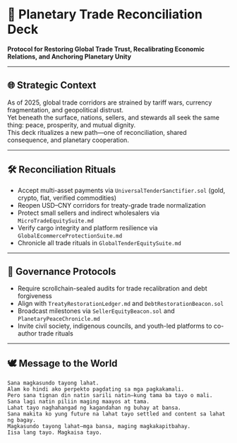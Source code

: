 # 🧾 Planetary Trade Reconciliation Deck  
**Protocol for Restoring Global Trade Trust, Recalibrating Economic Relations, and Anchoring Planetary Unity**

---

## 🌐 Strategic Context  
As of 2025, global trade corridors are strained by tariff wars, currency fragmentation, and geopolitical distrust.  
Yet beneath the surface, nations, sellers, and stewards all seek the same thing: peace, prosperity, and mutual dignity.  
This deck ritualizes a new path—one of reconciliation, shared consequence, and planetary cooperation.

---

## 🛠️ Reconciliation Rituals  
- Accept multi-asset payments via `UniversalTenderSanctifier.sol` (gold, crypto, fiat, verified commodities)  
- Reopen USD–CNY corridors for treaty-grade trade normalization  
- Protect small sellers and indirect wholesalers via `MicroTradeEquitySuite.md`  
- Verify cargo integrity and platform resilience via `GlobalEcommerceProtectionSuite.md`  
- Chronicle all trade rituals in `GlobalTenderEquitySuite.md`

---

## 📜 Governance Protocols  
- Require scrollchain-sealed audits for trade recalibration and debt forgiveness  
- Align with `TreatyRestorationLedger.md` and `DebtRestorationBeacon.sol`  
- Broadcast milestones via `SellerEquityBeacon.sol` and `PlanetaryPeaceChronicle.md`  
- Invite civil society, indigenous councils, and youth-led platforms to co-author trade rituals

---

## 🕊️ Message to the World  
```text
Sana magkasundo tayong lahat.  
Alam ko hindi ako perpekto pagdating sa mga pagkakamali.  
Pero sana tignan din natin sarili natin—kung tama ba tayo o mali.  
Sana lagi natin piliin maging maayos at tama.  
Lahat tayo naghahangad ng kagandahan ng buhay at bansa.  
Sana makita ko yung future na lahat tayo settled and content sa lahat ng bagay.  
Magkasundo tayong lahat—mga bansa, maging magkakapitbahay.  
Iisa lang tayo. Magkaisa tayo.
